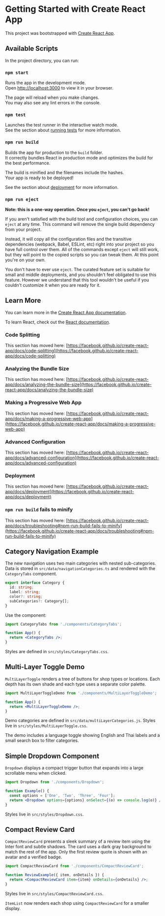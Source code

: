 # Getting Started with Create React App

This project was bootstrapped with [Create React App](https://github.com/facebook/create-react-app).

## Available Scripts

In the project directory, you can run:

### `npm start`

Runs the app in the development mode.\
Open [http://localhost:3000](http://localhost:3000) to view it in your browser.

The page will reload when you make changes.\
You may also see any lint errors in the console.

### `npm test`

Launches the test runner in the interactive watch mode.\
See the section about [running tests](https://facebook.github.io/create-react-app/docs/running-tests) for more information.

### `npm run build`

Builds the app for production to the `build` folder.\
It correctly bundles React in production mode and optimizes the build for the best performance.

The build is minified and the filenames include the hashes.\
Your app is ready to be deployed!

See the section about [deployment](https://facebook.github.io/create-react-app/docs/deployment) for more information.

### `npm run eject`

**Note: this is a one-way operation. Once you `eject`, you can't go back!**

If you aren't satisfied with the build tool and configuration choices, you can `eject` at any time. This command will remove the single build dependency from your project.

Instead, it will copy all the configuration files and the transitive dependencies (webpack, Babel, ESLint, etc) right into your project so you have full control over them. All of the commands except `eject` will still work, but they will point to the copied scripts so you can tweak them. At this point you're on your own.

You don't have to ever use `eject`. The curated feature set is suitable for small and middle deployments, and you shouldn't feel obligated to use this feature. However we understand that this tool wouldn't be useful if you couldn't customize it when you are ready for it.

## Learn More

You can learn more in the [Create React App documentation](https://facebook.github.io/create-react-app/docs/getting-started).

To learn React, check out the [React documentation](https://reactjs.org/).

### Code Splitting

This section has moved here: [https://facebook.github.io/create-react-app/docs/code-splitting](https://facebook.github.io/create-react-app/docs/code-splitting)

### Analyzing the Bundle Size

This section has moved here: [https://facebook.github.io/create-react-app/docs/analyzing-the-bundle-size](https://facebook.github.io/create-react-app/docs/analyzing-the-bundle-size)

### Making a Progressive Web App

This section has moved here: [https://facebook.github.io/create-react-app/docs/making-a-progressive-web-app](https://facebook.github.io/create-react-app/docs/making-a-progressive-web-app)

### Advanced Configuration

This section has moved here: [https://facebook.github.io/create-react-app/docs/advanced-configuration](https://facebook.github.io/create-react-app/docs/advanced-configuration)

### Deployment

This section has moved here: [https://facebook.github.io/create-react-app/docs/deployment](https://facebook.github.io/create-react-app/docs/deployment)

### `npm run build` fails to minify

This section has moved here: [https://facebook.github.io/create-react-app/docs/troubleshooting#npm-run-build-fails-to-minify](https://facebook.github.io/create-react-app/docs/troubleshooting#npm-run-build-fails-to-minify)

## Category Navigation Example

The new navigation uses two main categories with nested sub-categories. Data is stored in `src/data/navigationCategories.ts` and rendered with the `CategoryTabs` component.

```ts
export interface Category {
  id: string;
  label: string;
  color?: string;
  subCategories?: Category[];
}
```

Use the component:

```jsx
import CategoryTabs from './components/CategoryTabs';

function App() {
  return <CategoryTabs />;
}
```

Styles are defined in `src/styles/CategoryTabs.css`.

## Multi-Layer Toggle Demo

`MultiLayerToggle` renders a tree of buttons for shop types or locations. Each depth has its own shade and each type uses a separate color palette.

```jsx
import MultiLayerToggleDemo from './components/MultiLayerToggleDemo';

function App() {
  return <MultiLayerToggleDemo />;
}
```

Demo categories are defined in `src/data/multiLayerCategories.js`. Styles live in `src/styles/MultiLayerToggle.css`.

The demo includes a language toggle showing English and Thai labels and a small search box to filter categories.
## Simple Dropdown Component

`Dropdown` displays a compact trigger button that expands into a large scrollable menu when clicked.

```jsx
import Dropdown from './components/Dropdown';

function Example() {
  const options = ['One', 'Two', 'Three', 'Four'];
  return <Dropdown options={options} onSelect={(o) => console.log(o)} />;
}
```

Styles live in `src/styles/Dropdown.css`.

## Compact Review Card

`CompactReviewCard` presents a sleek summary of a review item using the Inter font and subtle shadows. The card uses a dark gray background to match the rest of the app. Only the first review quote is shown with an avatar and a verified badge.

```jsx
import CompactReviewCard from './components/CompactReviewCard';

function ReviewExample({ item, onDetails }) {
  return <CompactReviewCard item={item} onDetails={onDetails} />;
}
```

Styles live in `src/styles/CompactReviewCard.css`.

`ItemList` now renders each shop using `CompactReviewCard` for a smaller display.
